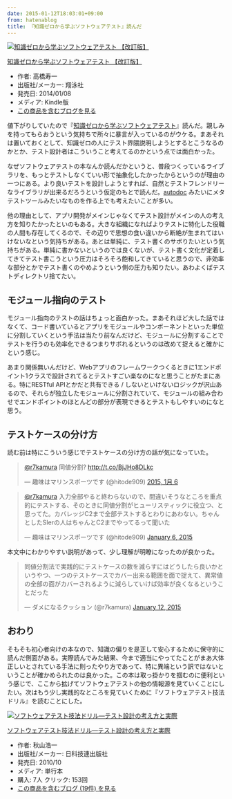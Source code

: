 ```yaml
---
date: 2015-01-12T18:03:01+09:00
from: hatenablog
title: 『知識ゼロから学ぶソフトウェアテスト』読んだ
---
```


<p></p><div class="hatena-asin-detail">
<a href="http://www.amazon.co.jp/exec/obidos/ASIN/B00HQ7S5CA/r7kamura-22/"><img src="http://ecx.images-amazon.com/images/I/51YXH-6HUzL._SL160_.jpg" class="hatena-asin-detail-image" alt="知識ゼロから学ぶソフトウェアテスト 【改訂版】" title="知識ゼロから学ぶソフトウェアテスト 【改訂版】"></a><div class="hatena-asin-detail-info">
<p class="hatena-asin-detail-title"><a href="http://www.amazon.co.jp/exec/obidos/ASIN/B00HQ7S5CA/r7kamura-22/">知識ゼロから学ぶソフトウェアテスト 【改訂版】</a></p>
<ul>
<li>
<span class="hatena-asin-detail-label">作者:</span> 高橋寿一</li>
<li>
<span class="hatena-asin-detail-label">出版社/メーカー:</span> 翔泳社</li>
<li>
<span class="hatena-asin-detail-label">発売日:</span> 2014/01/08</li>
<li>
<span class="hatena-asin-detail-label">メディア:</span> Kindle版</li>
<li><a href="http://d.hatena.ne.jp/asin/B00HQ7S5CA/r7kamura-22" target="_blank">この商品を含むブログを見る</a></li>
</ul>
</div>
<div class="hatena-asin-detail-foot"></div>
</div>

<p>値下がりしていたので『<a href="http://www.amazon.co.jp/dp/B00HQ7S5CA/r7kamura-22">知識ゼロから学ぶソフトウェアテスト</a>』読んだ。親しみを持ってもらおうという気持ちで所々に暴言が入っているのがウケる。まあそれは置いておくとして、知識ゼロの人にテスト界隈説明しようとするとこうなるのかとか、テスト設計者はこういうこと考えてるのかという点では面白かった。</p>

<p>なぜソフトウェアテストの本なんか読んだかというと、普段つくっているライブラリを、もっとテストしなくていい形で抽象化したかったからというのが理由の一つにある。より良いテストを設計しようとすれば、自然とテストフレンドリーなライブラリが出来るだろうという仮定のもとで読んだ。<a href="https://github.com/r7kamura/autodoc">autodoc</a> みたいにメタテストツールみたいなものを作る上でも考えたいことが多い。</p>

<p>他の理由として、アプリ開発がメインじゃなくてテスト設計がメインの人の考え方を知りたかったといのもある。大きな組織になればよりテストに特化した役職の人間も存在してくるので、その辺りで思想の食い違いから断絶が生まれてはいけないなという気持ちがある。あとは単純に、テスト書くのサボりたいという気持ちがある。単純に書かないというのでは良くないが、テスト書く文化が定着してきてテスト書こうという圧力はそろそろ飽和してきていると思うので、非効率な部分とかでテスト書くのやめようという側の圧力も知りたい。あわよくばテストディレクトリ捨てたい。</p>

<h2>モジュール指向のテスト</h2>

<p>モジュール指向のテストの話はちょっと面白かった。まあそれほど大した話ではなくて、コード書いているとアプリをモジュールやコンポーネントといった単位に分割していくという手法は当たり前なんだけど、モジュールに分割することでテストを行うのも効率化できるつまりサボれるというのは改めて捉えると確かにという感じ。</p>

<p>あまり関係無いんだけど、Webアプリのフレームワークつくるときに1エンドポイント1クラスで設計されてるとテストすごい楽なのになと思うことがたまにある。特にRESTful APIとかだと共有できる / しないといけないロジックが沢山あるので、それらが独立したモジュールに分割されていて、モジュールの組み合わせでエンドポイントのほとんどの部分が表現できるとテストもしやすいのになと思う。</p>

<h2>テストケースの分け方</h2>

<p>読む前は特にこういう感じでテストケースの分け方の話が気になっていた。</p>

<p></p><blockquote class="twitter-tweet" lang="ja">
<p><a href="https://twitter.com/r7kamura">@r7kamura</a> 同値分割? <a href="http://t.co/BjJHo8DLkc">http://t.co/BjJHo8DLkc</a></p>— 趣味はマリンスポーツです (@hitode909) <a href="https://twitter.com/hitode909/status/552423434727473152">2015, 1月 6</a>
</blockquote><script async src="//platform.twitter.com/widgets.js" charset="utf-8"></script>

<p></p><blockquote class="twitter-tweet" lang="HASH(0x7a48460)">
<p><a href="https://twitter.com/r7kamura">@r7kamura</a> 入力全部やると終わらないので、間違いそうなところを重点的にテストする、そのときに同値分割がヒューリスティックに役立つ、と思ってた。カバレッジC2まで全部テストするとわりにあわない。ちゃんとしたSIerの人はちゃんとC2までやってるって聞いた</p>— 趣味はマリンスポーツです (@hitode909) <a href="https://twitter.com/hitode909/status/552466270583799808">January 6, 2015</a>
</blockquote><script async src="//platform.twitter.com/widgets.js" charset="utf-8"></script>

<p>本文中にわかりやすい説明があって、少し理解が明瞭になったのが良かった。</p>

<p></p><blockquote class="twitter-tweet" lang="HASH(0x7a48460)">
<p>同値分割法で実践的にテストケースの数を減らすにはどうしたら良いかというやつ、一つのテストケースでカバー出来る範囲を面で捉えて、異常値の全部の面がカバーされるように減らしていけば効率が良くなるということだった</p>— ダメになるクッション (@r7kamura) <a href="https://twitter.com/r7kamura/status/554504881256423424">January 12, 2015</a>
</blockquote><script async src="//platform.twitter.com/widgets.js" charset="utf-8"></script>

<h2>おわり</h2>

<p>そもそも初心者向けの本なので、知識の偏りを是正して安心するために保守的に読んだ側面がある。実際読んでみた結果、今まで適当にやってたことがまあ大体正しいとされている手法に則ったやり方であって、特に異端という訳ではないということが確かめられたのは良かった。この本は取っ掛かりを掴むのに便利という感じで、ここから拡げてソフトウェアテストの他の情報源を見ていくことにしたい。次はもう少し実践的なところを見ていくために『ソフトウェアテスト技法ドリル』を読むことにした。</p>

<p></p><div class="hatena-asin-detail">
<a href="http://www.amazon.co.jp/exec/obidos/ASIN/4817193603/r7kamura-22/"><img src="http://ecx.images-amazon.com/images/I/41c%2BTQK0BJL._SL160_.jpg" class="hatena-asin-detail-image" alt="ソフトウェアテスト技法ドリル―テスト設計の考え方と実際" title="ソフトウェアテスト技法ドリル―テスト設計の考え方と実際"></a><div class="hatena-asin-detail-info">
<p class="hatena-asin-detail-title"><a href="http://www.amazon.co.jp/exec/obidos/ASIN/4817193603/r7kamura-22/">ソフトウェアテスト技法ドリル―テスト設計の考え方と実際</a></p>
<ul>
<li>
<span class="hatena-asin-detail-label">作者:</span> 秋山浩一</li>
<li>
<span class="hatena-asin-detail-label">出版社/メーカー:</span> 日科技連出版社</li>
<li>
<span class="hatena-asin-detail-label">発売日:</span> 2010/10</li>
<li>
<span class="hatena-asin-detail-label">メディア:</span> 単行本</li>
<li>
<span class="hatena-asin-detail-label">購入</span>: 7人 <span class="hatena-asin-detail-label">クリック</span>: 153回</li>
<li><a href="http://d.hatena.ne.jp/asin/4817193603/r7kamura-22" target="_blank">この商品を含むブログ (19件) を見る</a></li>
</ul>
</div>
<div class="hatena-asin-detail-foot"></div>
</div>

